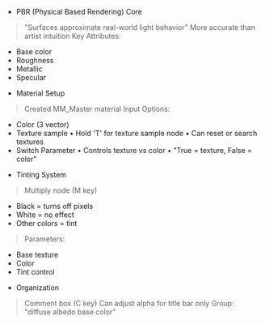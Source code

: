 * PBR (Physical Based Rendering) Core
 > "Surfaces approximate real-world light behavior"
 > More accurate than artist intuition
 > Key Attributes:
   - Base color
   - Roughness
   - Metallic
   - Specular

* Material Setup
 > Created MM_Master material
 > Input Options:
   - Color (3 vector)
   - Texture sample
     • Hold 'T' for texture sample node
     • Can reset or search textures
   - Switch Parameter
     • Controls texture vs color
     • "True = texture, False = color"

* Tinting System
 > Multiply node (M key)
   - Black = turns off pixels
   - White = no effect
   - Other colors = tint
 > Parameters:
   - Base texture
   - Color
   - Tint control

* Organization
 > Comment box (C key)
 > Can adjust alpha for title bar only
 > Group: "diffuse albedo base color"